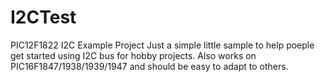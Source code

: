 # I2CTest
PIC12F1822 I2C Example Project
Just a simple little sample to help poeple get started using I2C bus for hobby projects.
Also works on PIC16F1847/1938/1939/1947 and should be easy to adapt to others.
